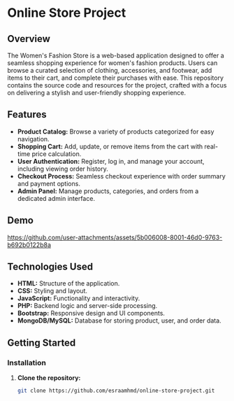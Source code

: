 # Online Store Project

## Overview

The Women's Fashion Store is a web-based application designed to offer a seamless shopping experience for women's fashion products. Users can browse a curated selection of clothing, accessories, and footwear, add items to their cart, and complete their purchases with ease. This repository contains the source code and resources for the project, crafted with a focus on delivering a stylish and user-friendly shopping experience.

## Features

- **Product Catalog:** Browse a variety of products categorized for easy navigation.
- **Shopping Cart:** Add, update, or remove items from the cart with real-time price calculation.
- **User Authentication:** Register, log in, and manage your account, including viewing order history.
- **Checkout Process:** Seamless checkout experience with order summary and payment options.
- **Admin Panel:** Manage products, categories, and orders from a dedicated admin interface.

## Demo
https://github.com/user-attachments/assets/5b006008-8001-46d0-9763-b692b0122b8a

## Technologies Used

- **HTML:** Structure of the application.
- **CSS:** Styling and layout.
- **JavaScript:** Functionality and interactivity.
- **PHP:** Backend logic and server-side processing.
- **Bootstrap:** Responsive design and UI components.
- **MongoDB/MySQL:** Database for storing product, user, and order data.

## Getting Started

### Installation

1. **Clone the repository:**
   ```bash
   git clone https://github.com/esraamhmd/online-store-project.git
